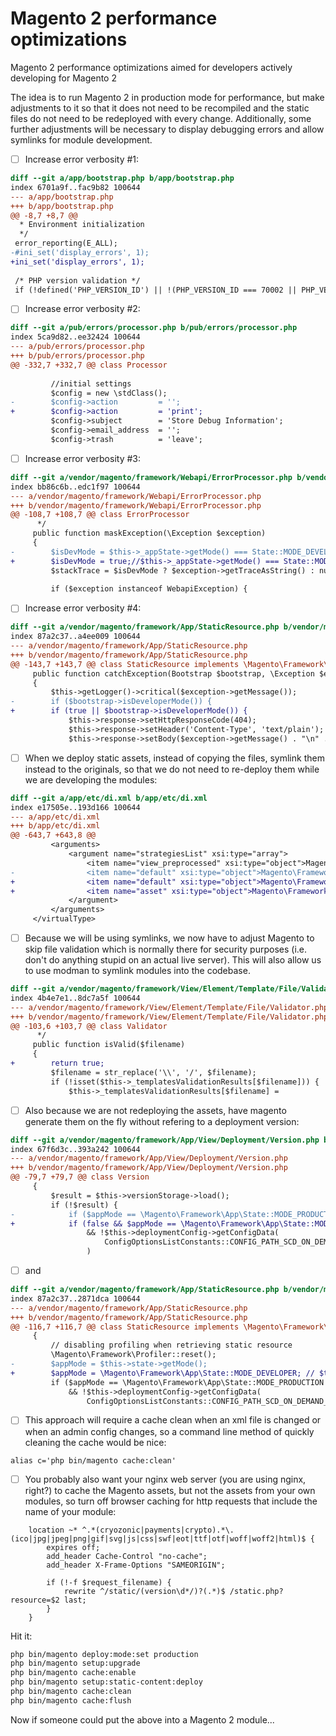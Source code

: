 # Magento 2 performance optimizations

Magento 2 performance optimizations aimed for developers actively developing for Magento 2

The idea is to run Magento 2 in production mode for performance, but make adjustments to it so that it does not need to be recompiled and the static files do not need to be redeployed with every change. Additionally, some further adjustments will be necessary to display debugging errors and allow symlinks for module development.

- [ ] Increase error verbosity #1:

```patch
diff --git a/app/bootstrap.php b/app/bootstrap.php
index 6701a9f..fac9b82 100644
--- a/app/bootstrap.php
+++ b/app/bootstrap.php
@@ -8,7 +8,7 @@
  * Environment initialization
  */
 error_reporting(E_ALL);
-#ini_set('display_errors', 1);
+ini_set('display_errors', 1);
 
 /* PHP version validation */
 if (!defined('PHP_VERSION_ID') || !(PHP_VERSION_ID === 70002 || PHP_VERSION_ID === 70004 || PHP_VERSION_ID >= 70006)) {
 ```

- [ ] Increase error verbosity #2:

```patch
diff --git a/pub/errors/processor.php b/pub/errors/processor.php
index 5ca9d82..ee32424 100644
--- a/pub/errors/processor.php
+++ b/pub/errors/processor.php
@@ -332,7 +332,7 @@ class Processor
 
         //initial settings
         $config = new \stdClass();
-        $config->action         = '';
+        $config->action         = 'print';
         $config->subject        = 'Store Debug Information';
         $config->email_address  = '';
         $config->trash          = 'leave';
```

- [ ] Increase error verbosity #3:

```patch
diff --git a/vendor/magento/framework/Webapi/ErrorProcessor.php b/vendor/magento/framework/Webapi/ErrorProcessor.php
index bb86c6b..edc1f97 100644
--- a/vendor/magento/framework/Webapi/ErrorProcessor.php
+++ b/vendor/magento/framework/Webapi/ErrorProcessor.php
@@ -108,7 +108,7 @@ class ErrorProcessor
      */
     public function maskException(\Exception $exception)
     {
-        $isDevMode = $this->_appState->getMode() === State::MODE_DEVELOPER;
+        $isDevMode = true;//$this->_appState->getMode() === State::MODE_DEVELOPER;
         $stackTrace = $isDevMode ? $exception->getTraceAsString() : null;
 
         if ($exception instanceof WebapiException) {
```

- [ ] Increase error verbosity #4:

```patch
diff --git a/vendor/magento/framework/App/StaticResource.php b/vendor/magento/framework/App/StaticResource.php
index 87a2c37..a4ee009 100644
--- a/vendor/magento/framework/App/StaticResource.php
+++ b/vendor/magento/framework/App/StaticResource.php
@@ -143,7 +143,7 @@ class StaticResource implements \Magento\Framework\AppInterface
     public function catchException(Bootstrap $bootstrap, \Exception $exception)
     {
         $this->getLogger()->critical($exception->getMessage());
-        if ($bootstrap->isDeveloperMode()) {
+        if (true || $bootstrap->isDeveloperMode()) {
             $this->response->setHttpResponseCode(404);
             $this->response->setHeader('Content-Type', 'text/plain');
             $this->response->setBody($exception->getMessage() . "\n" . $exception->getTraceAsString());
```

- [ ] When we deploy static assets, instead of copying the files, symlink them instead to the originals, so that we do not need to re-deploy them while we are developing the modules:

```patch
diff --git a/app/etc/di.xml b/app/etc/di.xml
index e17505e..193d166 100644
--- a/app/etc/di.xml
+++ b/app/etc/di.xml
@@ -643,7 +643,8 @@
         <arguments>
             <argument name="strategiesList" xsi:type="array">
                 <item name="view_preprocessed" xsi:type="object">Magento\Framework\App\View\Asset\MaterializationStrategy\Symlink</item>
-                <item name="default" xsi:type="object">Magento\Framework\App\View\Asset\MaterializationStrategy\Copy</item>
+                <item name="default" xsi:type="object">Magento\Framework\App\View\Asset\MaterializationStrategy\Symlink</item>
+                <item name="asset" xsi:type="object">Magento\Framework\App\View\Asset\MaterializationStrategy\Copy</item>
             </argument>
         </arguments>
     </virtualType>
```

- [ ] Because we will be using symlinks, we now have to adjust Magento to skip file validation which is normally there for security purposes (i.e. don't do anything stupid on an actual live server). This will also allow us to use modman to symlink modules into the codebase.

```patch
diff --git a/vendor/magento/framework/View/Element/Template/File/Validator.php b/vendor/magento/framework/View/Element/Template/File/Validator.php
index 4b4e7e1..8dc7a5f 100644
--- a/vendor/magento/framework/View/Element/Template/File/Validator.php
+++ b/vendor/magento/framework/View/Element/Template/File/Validator.php
@@ -103,6 +103,7 @@ class Validator
      */
     public function isValid($filename)
     {
+        return true;
         $filename = str_replace('\\', '/', $filename);
         if (!isset($this->_templatesValidationResults[$filename])) {
             $this->_templatesValidationResults[$filename] =
```

- [ ] Also because we are not redeploying the assets, have magento generate them on the fly without refering to a deployment version:

```patch
diff --git a/vendor/magento/framework/App/View/Deployment/Version.php b/vendor/magento/framework/App/View/Deployment/Version.php
index 67f6d3c..393a242 100644
--- a/vendor/magento/framework/App/View/Deployment/Version.php
+++ b/vendor/magento/framework/App/View/Deployment/Version.php
@@ -79,7 +79,7 @@ class Version
     {
         $result = $this->versionStorage->load();
         if (!$result) {
-            if ($appMode == \Magento\Framework\App\State::MODE_PRODUCTION
+            if (false && $appMode == \Magento\Framework\App\State::MODE_PRODUCTION
                 && !$this->deploymentConfig->getConfigData(
                     ConfigOptionsListConstants::CONFIG_PATH_SCD_ON_DEMAND_IN_PRODUCTION
                 )
```

- [ ] and


```patch
diff --git a/vendor/magento/framework/App/StaticResource.php b/vendor/magento/framework/App/StaticResource.php
index 87a2c37..2871dca 100644
--- a/vendor/magento/framework/App/StaticResource.php
+++ b/vendor/magento/framework/App/StaticResource.php
@@ -116,7 +116,7 @@ class StaticResource implements \Magento\Framework\AppInterface
     {
         // disabling profiling when retrieving static resource
         \Magento\Framework\Profiler::reset();
-        $appMode = $this->state->getMode();
+        $appMode = \Magento\Framework\App\State::MODE_DEVELOPER; // $this->state->getMode();
         if ($appMode == \Magento\Framework\App\State::MODE_PRODUCTION
             && !$this->deploymentConfig->getConfigData(
                 ConfigOptionsListConstants::CONFIG_PATH_SCD_ON_DEMAND_IN_PRODUCTION
```

- [ ] This approach will require a cache clean when an xml file is changed or when an admin config changes, so a command line method of quickly cleaning the cache would be nice:

`alias c='php bin/magento cache:clean'`

- [ ] You probably also want your nginx web server (you are using nginx, right?) to cache the Magento assets, but not the assets from your own modules, so turn off browser caching for http requests that include the name of your module:

```nginx
    location ~* ^.*(cryozonic|payments|crypto).*\.(ico|jpg|jpeg|png|gif|svg|js|css|swf|eot|ttf|otf|woff|woff2|html)$ {
        expires off;
        add_header Cache-Control "no-cache";
        add_header X-Frame-Options "SAMEORIGIN";

        if (!-f $request_filename) {
            rewrite ^/static/(version\d*/)?(.*)$ /static.php?resource=$2 last;
        }
    }
```

Hit it:

```bash
php bin/magento deploy:mode:set production
php bin/magento setup:upgrade
php bin/magento cache:enable
php bin/magento setup:static-content:deploy
php bin/magento cache:clean
php bin/magento cache:flush
```

Now if someone could put the above into a Magento 2 module...

